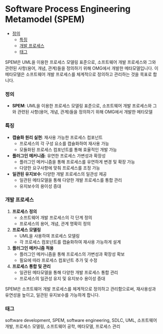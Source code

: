 # Software Process Engineering Metamodel (SPEM)

<!-- mtoc-start -->

- [정의](#정의)
  - [특징](#특징)
  - [개발 프로세스](#개발-프로세스)
  - [태그](#태그)

<!-- mtoc-end -->

SPEM은 UML을 이용한 프로세스 모델링 표준으로, 소프트웨어 개발 프로세스와 그와 관련된 사항(용어, 개념, 관계)들을 정의하기 위해 OMG에서 개발한 메타모델입니다. 이 메타모델은 소프트웨어 개발 프로세스를 체계적으로 정의하고 관리하는 것을 목표로 합니다.

### 정의

- **SPEM**: UML을 이용한 프로세스 모델링 표준으로, 소프트웨어 개발 프로세스와 그와 관련된 사항(용어, 개념, 관계)들을 정의하기 위해 OMG에서 개발한 메타모델

### 특징

- **캡슐화 원리 실현**: 재사용 가능한 프로세스 컴포넌트
  - 프로세스의 각 구성 요소를 캡슐화하여 재사용 가능
  - 모듈화된 프로세스 컴포넌트를 통해 효율적인 개발 가능
- **플러그인 메커니즘**: 유연한 프로세스 가변성과 확장성
  - 플러그인 메커니즘을 통해 프로세스를 유연하게 변경 및 확장 가능
  - 다양한 요구사항에 맞춰 프로세스를 조정 가능
- **일관된 유지보수**: 다양한 개발 프로세스의 일관성 제공
  - 일관된 메타모델을 통해 다양한 개발 프로세스를 통합 관리
  - 유지보수의 용이성 증대

### 개발 프로세스

1. **프로세스 정의**
   - 소프트웨어 개발 프로세스의 각 단계 정의
   - 프로세스의 용어, 개념, 관계 명확히 정의
2. **프로세스 모델링**
   - UML을 사용하여 프로세스 모델링
   - 각 프로세스 컴포넌트를 캡슐화하여 재사용 가능하게 설계
3. **플러그인 메커니즘 적용**
   - 플러그인 메커니즘을 통해 프로세스의 가변성과 확장성 확보
   - 필요에 따라 프로세스 컴포넌트 추가 및 수정
4. **프로세스 통합 및 관리**
   - 일관된 메타모델을 통해 다양한 개발 프로세스 통합 관리
   - 프로세스의 일관성 유지 및 유지보수 용이성 증대

SPEM은 소프트웨어 개발 프로세스를 체계적으로 정의하고 관리함으로써, 재사용성과 유연성을 높이고, 일관된 유지보수를 가능하게 합니다.

### 태그

software development, SPEM, software engineering, SDLC, UML, 소프트웨어 개발, 프로세스 모델링, 소프트웨어 공학, 메타모델, 프로세스 관리
